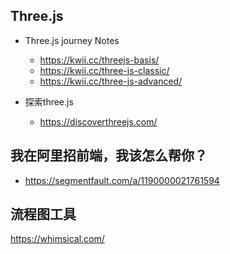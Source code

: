 
## Three.js

- Three.js journey Notes
  - https://kwii.cc/threejs-basis/
  - https://kwii.cc/three-js-classic/
  - https://kwii.cc/three-js-advanced/

- 探索three.js
  - https://discoverthreejs.com/


## 我在阿里招前端，我该怎么帮你？

- https://segmentfault.com/a/1190000021761594

## 流程图工具

https://whimsical.com/